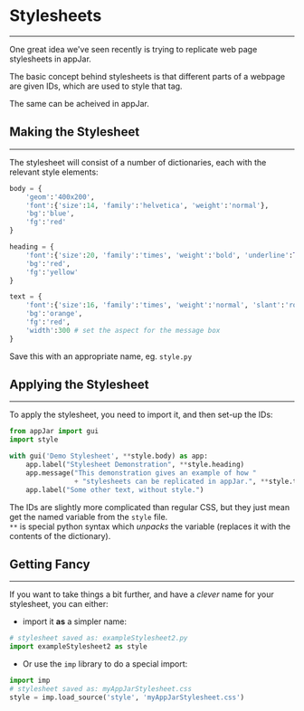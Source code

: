 # Stylesheets
---

One great idea we've seen recently is trying to replicate web page stylesheets in appJar.  

The basic concept behind stylesheets is that different parts of a webpage are given IDs, which are used to style that tag.

The same can be acheived in appJar.

## Making the Stylesheet
---

The stylesheet will consist of a number of dictionaries, each with the relevant style elements:

```python
body = { 
    'geom':'400x200', 
    'font':{'size':14, 'family':'helvetica', 'weight':'normal'},
    'bg':'blue',
    'fg':'red'
}

heading = { 
    'font':{'size':20, 'family':'times', 'weight':'bold', 'underline':True, 'slant':'italic'},
    'bg':'red',
    'fg':'yellow'
}

text = { 
    'font':{'size':16, 'family':'times', 'weight':'normal', 'slant':'roman'},
    'bg':'orange',
    'fg':'red',
    'width':300 # set the aspect for the message box
}   
```

Save this with an appropriate name, eg. `style.py`


## Applying the Stylesheet
---

To apply the stylesheet, you need to import it, and then set-up the IDs:

```python
from appJar import gui 
import style

with gui('Demo Stylesheet', **style.body) as app:
    app.label("Stylesheet Demonstration", **style.heading)
    app.message("This demonstration gives an example of how "
                + "stylesheets can be replicated in appJar.", **style.text)
    app.label("Some other text, without style.")
```

The IDs are slightly more complicated than regular CSS, but they just mean get the named variable from the `style` file.  
`**` is special python syntax which *unpacks* the variable (replaces it with the contents of the dictionary).


## Getting Fancy
---

If you want to take things a bit further, and have a *clever* name for your stylesheet, you can either:

* import it **as** a simpler name:
```python
# stylesheet saved as: exampleStylesheet2.py
import exampleStylesheet2 as style
```

* Or use the `imp` library to do a special import:

```python
import imp
# stylesheet saved as: myAppJarStylesheet.css
style = imp.load_source('style', 'myAppJarStylesheet.css')
```

